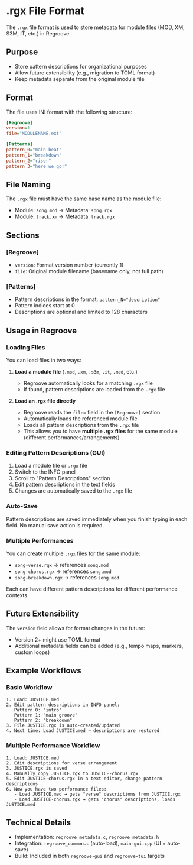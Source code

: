 # .rgx File Format

The `.rgx` file format is used to store metadata for module files (MOD, XM, S3M, IT, etc.) in Regroove.

## Purpose

- Store pattern descriptions for organizational purposes
- Allow future extensibility (e.g., migration to TOML format)
- Keep metadata separate from the original module file

## Format

The file uses INI format with the following structure:

```ini
[Regroove]
version=1
file="MODULENAME.ext"

[Patterns]
pattern_0="main beat"
pattern_1="breakdown"
pattern_2="riser"
pattern_3="here we go!"
```

## File Naming

The `.rgx` file must have the same base name as the module file:
- Module: `song.mod` → Metadata: `song.rgx`
- Module: `track.xm` → Metadata: `track.rgx`

## Sections

### [Regroove]

- `version`: Format version number (currently 1)
- `file`: Original module filename (basename only, not full path)

### [Patterns]

- Pattern descriptions in the format: `pattern_N="description"`
- Pattern indices start at 0
- Descriptions are optional and limited to 128 characters

## Usage in Regroove

### Loading Files

You can load files in two ways:

1. **Load a module file** (`.mod`, `.xm`, `.s3m`, `.it`, `.med`, etc.)
   - Regroove automatically looks for a matching `.rgx` file
   - If found, pattern descriptions are loaded from the `.rgx` file

2. **Load an .rgx file directly**
   - Regroove reads the `file=` field in the `[Regroove]` section
   - Automatically loads the referenced module file
   - Loads all pattern descriptions from the `.rgx` file
   - This allows you to have **multiple .rgx files** for the same module (different performances/arrangements)

### Editing Pattern Descriptions (GUI)
1. Load a module file or `.rgx` file
2. Switch to the INFO panel
3. Scroll to "Pattern Descriptions" section
4. Edit pattern descriptions in the text fields
5. Changes are automatically saved to the `.rgx` file

### Auto-Save
Pattern descriptions are saved immediately when you finish typing in each field. No manual save action is required.

### Multiple Performances
You can create multiple `.rgx` files for the same module:
- `song-verse.rgx` → references `song.mod`
- `song-chorus.rgx` → references `song.mod`
- `song-breakdown.rgx` → references `song.mod`

Each can have different pattern descriptions for different performance contexts.

## Future Extensibility

The `version` field allows for format changes in the future:
- Version 2+ might use TOML format
- Additional metadata fields can be added (e.g., tempo maps, markers, custom loops)

## Example Workflows

### Basic Workflow
```
1. Load: JUSTICE.med
2. Edit pattern descriptions in INFO panel:
   Pattern 0: "intro"
   Pattern 1: "main groove"
   Pattern 2: "breakdown"
3. File JUSTICE.rgx is auto-created/updated
4. Next time: Load JUSTICE.med → descriptions are restored
```

### Multiple Performance Workflow
```
1. Load: JUSTICE.med
2. Edit descriptions for verse arrangement
3. JUSTICE.rgx is saved
4. Manually copy JUSTICE.rgx to JUSTICE-chorus.rgx
5. Edit JUSTICE-chorus.rgx in a text editor, change pattern descriptions
6. Now you have two performance files:
   - Load JUSTICE.med → gets "verse" descriptions from JUSTICE.rgx
   - Load JUSTICE-chorus.rgx → gets "chorus" descriptions, loads JUSTICE.med
```

## Technical Details

- Implementation: `regroove_metadata.c`, `regroove_metadata.h`
- Integration: `regroove_common.c` (auto-load), `main-gui.cpp` (UI + auto-save)
- Build: Included in both `regroove-gui` and `regroove-tui` targets
